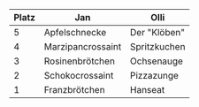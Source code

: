 Platz | Jan | Olli
------ | ------|----------
5      |Apfelschnecke|Der "Klöben"
4      |Marzipancrossaint| Spritzkuchen
3      |Rosinenbrötchen| Ochsenauge
2      |Schokocrossaint| Pizzazunge
1      |Franzbrötchen| Hanseat
